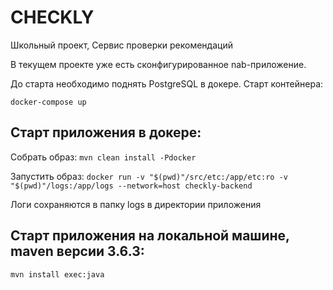 # CHECKLY

Школьный проект, Сервис проверки рекомендаций

В текущем проекте уже есть сконфигурированное nab-приложение.

До старта необходимо поднять PostgreSQL в докере. Старт контейнера:

`docker-compose up`

## Старт приложения в докере:
Собрать образ:
`mvn clean install -Pdocker`

Запустить образ:
`docker run -v "$(pwd)"/src/etc:/app/etc:ro -v "$(pwd)"/logs:/app/logs --network=host checkly-backend`

Логи сохраняются в папку logs в директории приложения

## Старт приложения на локальной машине, maven версии 3.6.3:

`mvn install exec:java`



